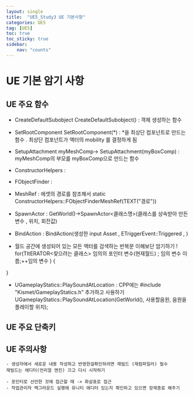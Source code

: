 ```yaml
---
layout: single
title:  "UE5_Study3 UE 기본사항"
categories: UE5
tag: [UE5]
toc: true
toc_sticky: true
sidebar:
    nav: "counts"
---
```




# UE 기본 암기 사항

## UE 주요 함수

- CreateDefaultSubobject
    CreateDefaultSubobject<component>() : 객체 생성하는 함수

- SetRootComponent
    SetRootComponent(*) : *을 최상단 컴포넌트로 만드는 함수 . 최상단 컴포넌트가 액터의 mobility 를 결정하게 됨 

- SetupAttachment
    myMeshComp-> SetupAttachment(myBoxComp) : myMeshComp의 부모를 myBoxComp으로 만드는 함수

- ConstructorHelpers :

- FObjectFinder : 

- MeshRef : 에셋의 경로를 참조해서
static ConstructorHelpers::FObjectFinder<UStaticMesh>MeshRef(TEXT("경로"))

- SpawnActor : GetWorld()->SpawnActor<클래스명>(클래스를 상속받아 만든 변수 , 위치, 회전값)

- BindAction : BindAction(생성한 input Asset , ETriggerEvent::Triggered , )

- 월드 공간에 생성되어 있는 모든 액터를 검색하는 반복문 이해보단 암기하기 !
 for(TItERATOR<찾으려는 클래스> 임의의 포인터 변수(현재월드) ; 임의 변수 이름;++임의 변수 )
 {

 }

- UGameplayStatics::PlaySoundAtLocation  : 
CPP에는 #include "Kismet/GameplayStatics.h" 추가하고 사용하기
UGameplayStatics::PlaySoundAtLocation(GetWorld(), 사용할음원, 음원을 플레이할 위치);



## UE 주요 단축키

## UE 주의사항

    - 생성자에서 새로운 내용 작성하고 반영한걸확인하려면 재빌드 (재컴파일러) 필수
    재빌드는 에디터(언리얼 엔진) 끄고 다시 시작하기 

    - 포인터로 선언한 것에 접근할 때 -> 화살표로 접근
    - 작업관리자 백그라운드 실행에 유니티 에디터 있는지 확인하고 있으면 장제종료 해주기 

